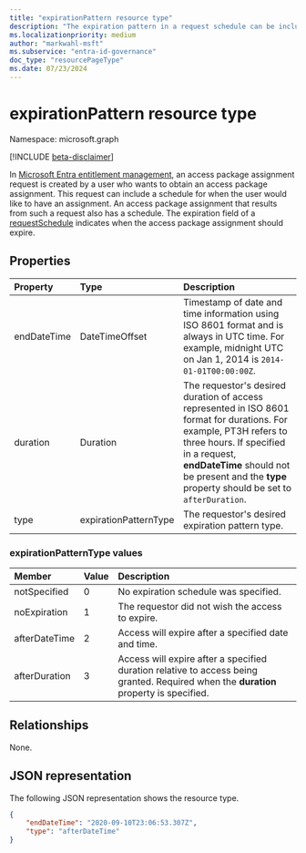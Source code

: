 ```yaml
---
title: "expirationPattern resource type"
description: "The expiration pattern in a request schedule can be included in an access package assignment request and is present in an access package assignment."
ms.localizationpriority: medium
author: "markwahl-msft"
ms.subservice: "entra-id-governance"
doc_type: "resourcePageType"
ms.date: 07/23/2024
---
```


# expirationPattern resource type

Namespace: microsoft.graph

[!INCLUDE [beta-disclaimer](../../includes/beta-disclaimer.md)]

In [Microsoft Entra entitlement management](entitlementmanagement-overview.md), an access package assignment request is created by a user who wants to obtain an access package assignment. This request can include a schedule for when the user would like to have an assignment.  An access package assignment that results from such a request also has a schedule.  The expiration field of a [requestSchedule](requestschedule.md) indicates when the access package assignment should expire.

## Properties

| Property     | Type        | Description |
|:-------------|:------------|:------------|
|endDateTime|DateTimeOffset|Timestamp of date and time information using ISO 8601 format and is always in UTC time. For example, midnight UTC on Jan 1, 2014 is `2014-01-01T00:00:00Z`.|
|duration|Duration|The requestor's desired duration of access represented in ISO 8601 format for durations. For example, PT3H refers to three hours.  If specified in a request, **endDateTime** should not be present and the **type** property should be set to `afterDuration`.|
|type|expirationPatternType|The requestor's desired expiration pattern type.|

### expirationPatternType values

| Member | Value| Description |
|:---------------|:--------|:----------|
|notSpecified|0|No expiration schedule was specified.|
|noExpiration|1|The requestor did not wish the access to expire.|
|afterDateTime|2|Access will expire after a specified date and time.|
|afterDuration|3|Access will expire after a specified duration relative to access being granted. Required when the **duration** property is specified.|

## Relationships

None.

## JSON representation

The following JSON representation shows the resource type.

<!-- {
  "blockType": "resource",
  "optionalProperties": [

  ],
  "@odata.type": "microsoft.graph.expirationPattern"
}-->

```json
{
    "endDateTime": "2020-09-10T23:06:53.307Z",
    "type": "afterDateTime"
}
```

<!-- uuid: 16cd6b66-4b1a-43a1-adaf-3a886856ed98
2019-02-04 14:57:30 UTC -->
<!-- {
  "type": "#page.annotation",
  "description": "expirationPattern resource",
  "keywords": "",
  "section": "documentation",
  "tocPath": ""
}-->
